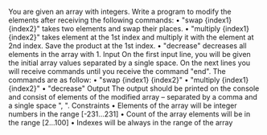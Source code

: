 You are given an array with integers. Write a program to modify the elements after receiving the following commands:
•	"swap {index1} {index2}" takes two elements and swap their places.
•	"multiply {index1} {index2}" takes element at the 1st index and multiply it with the element at 2nd index. Save the product at the 1st index.
•	"decrease" decreases all elements in the array with 1.
Input
On the first input line, you will be given the initial array values separated by a single space.
On the next lines you will receive commands until you receive the command "end". The commands are as follow: 
•	"swap {index1} {index2}"
•	"multiply {index1} {index2}"
•	"decrease"
Output
The output should be printed on the console and consist of elements of the modified array – separated by a comma and a single space ", ".
Constraints
•	Elements of the array will be integer numbers in the range [-231...231]
•	Count of the array elements will be in the range [2...100]
•	Indexes will be always in the range of the array
